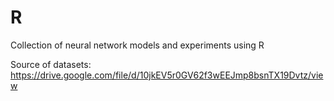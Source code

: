 # R
Collection of neural network models and experiments using R


Source of datasets: https://drive.google.com/file/d/10jkEV5r0GV62f3wEEJmp8bsnTX19Dvtz/view

